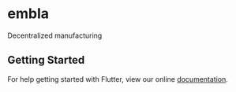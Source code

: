 # embla

Decentralized manufacturing

## Getting Started

For help getting started with Flutter, view our online
[documentation](https://flutter.io/).
